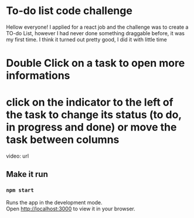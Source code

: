 # To-do list code challenge

Hellow everyone!
I applied for a react job and the challenge was to create a TO-do List, however I had never done something draggable before, it was my first time. I think it turned out pretty good, I did it with little time

# Double Click on a task to open more informations
# click on the indicator to the left of the task to change its status (to do, in progress and done) or move the task between columns


video: url



## Make it run

### `npm start`

Runs the app in the development mode.\
Open [http://localhost:3000](http://localhost:3000) to view it in your browser.
